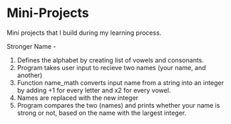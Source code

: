 # Mini-Projects
Mini projects that I build during my learning process.

Stronger Name - 
1. Defines the alphabet by creating list of vowels and consonants.
2. Program takes user input to recieve two names (your name, and another)
3. Function name_math converts input name from a string into an integer by adding +1 for every letter and x2 for every vowel.
4. Names are replaced with the new integer 
5. Program compares the two (names) and prints whether your name is strong or not, based on the name with the largest integer. 

